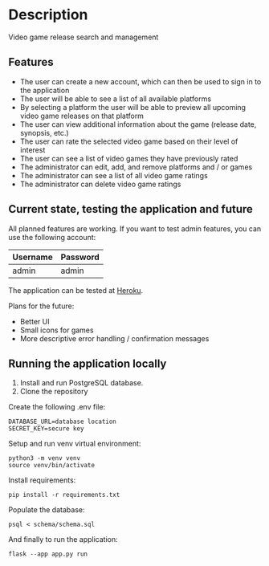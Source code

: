 # Description

Video game release search and management

## Features

- The user can create a new account, which can then be used to sign in to the application
- The user will be able to see a list of all available platforms
- By selecting a platform the user will be able to preview all upcoming video game releases on that platform
- The user can view additional information about the game (release date, synopsis, etc.)
- The user can rate the selected video game based on their level of interest
- The user can see a list of video games they have previously rated
- The administrator can edit, add, and remove platforms and / or games
- The administrator can see a list of all video game ratings
- The administrator can delete video game ratings

## Current state, testing the application and future

All planned features are working. If you want to test admin features, you can use the following account:

| Username | Password |
| -------- | -------- |
| admin    | admin    |

The application can be tested at [Heroku](https://game-release-search.herokuapp.com/).

Plans for the future:

- Better UI
- Small icons for games
- More descriptive error handling / confirmation messages

## Running the application locally

1. Install and run PostgreSQL database.
2. Clone the repository

Create the following .env file:

```
DATABASE_URL=database location
SECRET_KEY=secure key
```

Setup and run venv virtual environment:

```
python3 -m venv venv
source venv/bin/activate
```

Install requirements:

```
pip install -r requirements.txt
```

Populate the database:

```
psql < schema/schema.sql
```

And finally to run the application:

```
flask --app app.py run
```
